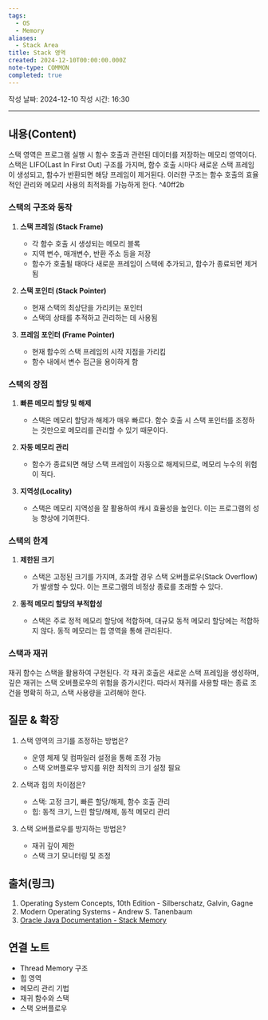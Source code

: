 ```yaml
---
tags:
  - OS
  - Memory
aliases:
  - Stack Area
title: Stack 영역
created: 2024-12-10T00:00:00.000Z
note-type: COMMON
completed: true
---
```


작성 날짜: 2024-12-10
작성 시간: 16:30

----

## 내용(Content)

스택 영역은 프로그램 실행 시 함수 호출과 관련된 데이터를 저장하는 메모리 영역이다. 스택은 LIFO(Last In First Out) 구조를 가지며, 함수 호출 시마다 새로운 스택 프레임이 생성되고, 함수가 반환되면 해당 프레임이 제거된다. 이러한 구조는 함수 호출의 효율적인 관리와 메모리 사용의 최적화를 가능하게 한다. ^40ff2b

### 스택의 구조와 동작

1. **스택 프레임 (Stack Frame)**
   - 각 함수 호출 시 생성되는 메모리 블록
   - 지역 변수, 매개변수, 반환 주소 등을 저장
   - 함수가 호출될 때마다 새로운 프레임이 스택에 추가되고, 함수가 종료되면 제거됨

2. **스택 포인터 (Stack Pointer)**
   - 현재 스택의 최상단을 가리키는 포인터
   - 스택의 상태를 추적하고 관리하는 데 사용됨

3. **프레임 포인터 (Frame Pointer)**
   - 현재 함수의 스택 프레임의 시작 지점을 가리킴
   - 함수 내에서 변수 접근을 용이하게 함

### 스택의 장점

1. **빠른 메모리 할당 및 해제**
   - 스택은 메모리 할당과 해제가 매우 빠르다. 함수 호출 시 스택 포인터를 조정하는 것만으로 메모리를 관리할 수 있기 때문이다.

2. **자동 메모리 관리**
   - 함수가 종료되면 해당 스택 프레임이 자동으로 해제되므로, 메모리 누수의 위험이 적다.

3. **지역성(Locality)**
   - 스택은 메모리 지역성을 잘 활용하여 캐시 효율성을 높인다. 이는 프로그램의 성능 향상에 기여한다.

### 스택의 한계

1. **제한된 크기**
   - 스택은 고정된 크기를 가지며, 초과할 경우 스택 오버플로우(Stack Overflow)가 발생할 수 있다. 이는 프로그램의 비정상 종료를 초래할 수 있다.

2. **동적 메모리 할당의 부적합성**
   - 스택은 주로 정적 메모리 할당에 적합하며, 대규모 동적 메모리 할당에는 적합하지 않다. 동적 메모리는 힙 영역을 통해 관리된다.

### 스택과 재귀

재귀 함수는 스택을 활용하여 구현된다. 각 재귀 호출은 새로운 스택 프레임을 생성하며, 깊은 재귀는 스택 오버플로우의 위험을 증가시킨다. 따라서 재귀를 사용할 때는 종료 조건을 명확히 하고, 스택 사용량을 고려해야 한다.

## 질문 & 확장

1. 스택 영역의 크기를 조정하는 방법은?
   - 운영 체제 및 컴파일러 설정을 통해 조정 가능
   - 스택 오버플로우 방지를 위한 최적의 크기 설정 필요

2. 스택과 힙의 차이점은?
   - 스택: 고정 크기, 빠른 할당/해제, 함수 호출 관리
   - 힙: 동적 크기, 느린 할당/해제, 동적 메모리 관리

3. 스택 오버플로우를 방지하는 방법은?
   - 재귀 깊이 제한
   - 스택 크기 모니터링 및 조정

## 출처(링크)

1. Operating System Concepts, 10th Edition - Silberschatz, Galvin, Gagne
2. Modern Operating Systems - Andrew S. Tanenbaum
3. [Oracle Java Documentation - Stack Memory](https://docs.oracle.com/javase/tutorial/java/nutsandbolts/variables.html)

## 연결 노트

- Thread Memory 구조
- 힙 영역
- 메모리 관리 기법
- 재귀 함수와 스택
- 스택 오버플로우










